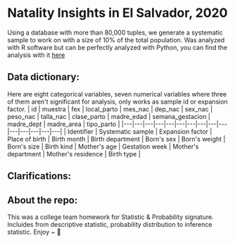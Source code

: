 # Natality Insights in El Salvador, 2020

Using a database with more than 80,000 tuples, we generate a systematic sample to work on with a size of 10% of the total population. Was analyzed with R software but can be perfectly analyzed with Python, you can find the analysis with it [here](https://gitlab.com/StanDoge_/natality-insights-2020)

## Data dictionary:
Here are eight categorical variables, seven numerical variables where three of them aren't significant for analysis, only works as sample id or expansion factor. 
| id | muestra | fex | local_parto | mes_nac | dep_nac | sex_nac | peso_nac | talla_nac | clase_parto | madre_edad | semana_gestacion | madre_dept | madre_area | tipo_parto |
|---|---|---|---|---|---|---|---|---|---|---|---|---|---|---|
| Identifier | Systematic sample | Expansion factor | Place of birth | Birth month | Birth department | Born's sex | Born's weight | Born's size | Birth kind | Mother's age | Gestation week | Mother's department | Mother's residence | Birth type |

## Clarifications: 

## About the repo:
This was a college team homework for Statistic & Probability signature. Incluides from descriptive statistic, probability distribution to inference statistic.
Enjoy ~ 🎍
